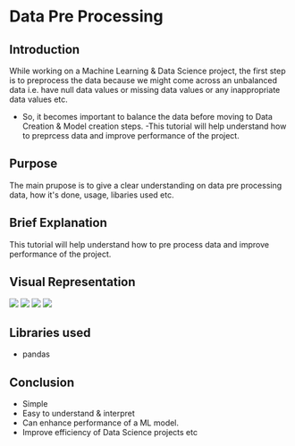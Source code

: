 # **Data Pre Processing**

## **Introduction**

While working on a Machine Learning & Data Science project, the first step is to preprocess the data because we might come across an unbalanced data i.e. have null data values or  missing data values or any inappropriate data values etc. 
- So, it becomes important to balance the data before moving to Data Creation & Model creation steps.
-This tutorial will help understand how to preprcess data and improve performance of the project.

## **Purpose**

The main prupose is to give a clear understanding on data pre processing data, how it's done, usage, libaries used etc.

## **Brief Explanation**

This tutorial will help understand how to pre process data and improve performance of the project.





## **Visual Representation**

![](https://github.com/ayushi424/winter-of-contributing/blob/Datascience_With_Python/Datascience_With_Python/Data%20Analysis%20and%20Visualization/Data%20Pre%20Processing/Images/dpp1.jpg)
![](https://github.com/ayushi424/winter-of-contributing/blob/Datascience_With_Python/Datascience_With_Python/Data%20Analysis%20and%20Visualization/Data%20Pre%20Processing/Images/dpp2.jpg)
![](https://github.com/ayushi424/winter-of-contributing/blob/Datascience_With_Python/Datascience_With_Python/Data%20Analysis%20and%20Visualization/Data%20Pre%20Processing/Images/dpp3.jpg)
![](https://github.com/ayushi424/winter-of-contributing/blob/Datascience_With_Python/Datascience_With_Python/Data%20Analysis%20and%20Visualization/Data%20Pre%20Processing/Images/dpp4.jpg)



## **Libraries used**
- pandas


## **Conclusion**
- Simple
- Easy to understand & interpret
- Can enhance performance of a ML model.
- Improve efficiency of Data Science projects etc

